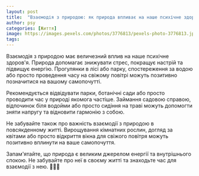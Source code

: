 ```yaml
---
layout: post
title:  "Взаємодія з природою: як природа впливає на наше психічне здоров'я."
author: psy
categories: [Життя]
image: https://images.pexels.com/photos/3776813/pexels-photo-3776813.jpeg?auto=compress&cs=tinysrgb&fit=crop&h=627&w=1200
tags: 
---
```


Взаємодія з природою має величезний вплив на наше психічне здоров'я. Природа допомагає знижувати стрес, покращує настрій та підвищує енергію. Прогулянки в лісі або парку, спостереження за водою або просто проведення часу на свіжому повітрі можуть позитивно позначитися на вашому самопочутті.

Рекомендується відвідувати парки, ботанічні сади або просто проводити час у природі якомога частіше. Займання садовою справою, відпочинок біля водойми або просто сидіння на траві можуть допомогти зняти напругу та відновити гармонію з собою.

Не забувайте також про важність взаємодії з природою в повсякденному житті. Вирощування кімнатних рослин, догляд за квітами або просто відкриття вікна для свіжого повітря можуть позитивно вплинути на ваше самопочуття.

Запам'ятайте, що природа є великим джерелом енергії та внутрішнього спокою. Не забувайте про неї в своєму житті та знаходьте час для взаємодії з нею. 🌿🌺🌳


